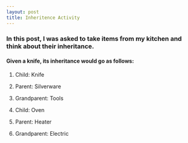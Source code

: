 ```yaml
---
layout: post
title: Inheritence Activity
---
```

### In this post, I was asked to take items from my kitchen and think about their inheritance.
#### Given a knife, its inheritance would go as follows:

1. Child: Knife
1. Parent: Silverware
1. Grandparent: Tools

1. Child: Oven
1. Parent: Heater
1. Grandparent: Electric
